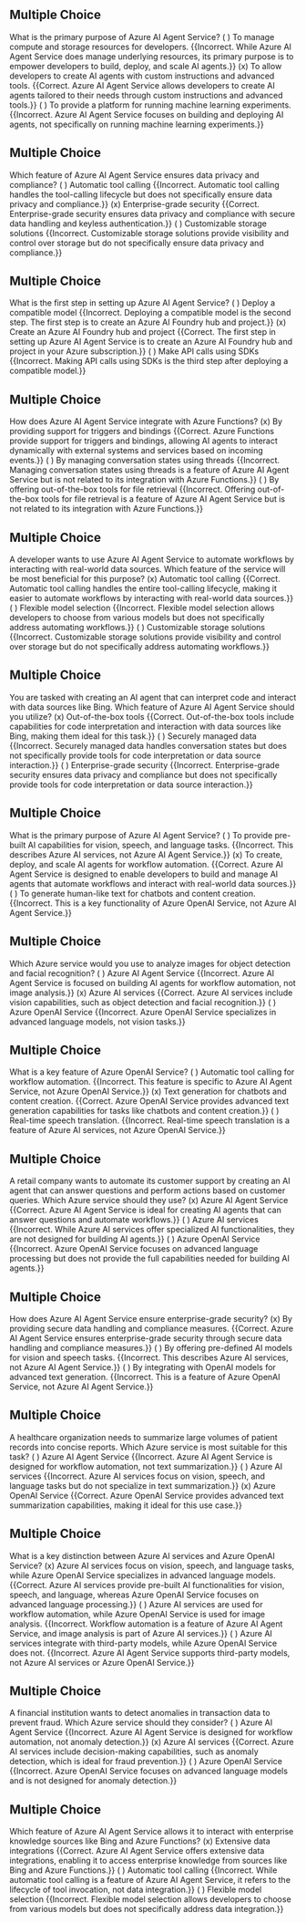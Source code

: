 ## Multiple Choice
What is the primary purpose of Azure AI Agent Service?
( ) To manage compute and storage resources for developers. {{Incorrect. While Azure AI Agent Service does manage underlying resources, its primary purpose is to empower developers to build, deploy, and scale AI agents.}}
(x) To allow developers to create AI agents with custom instructions and advanced tools. {{Correct. Azure AI Agent Service allows developers to create AI agents tailored to their needs through custom instructions and advanced tools.}}
( ) To provide a platform for running machine learning experiments. {{Incorrect. Azure AI Agent Service focuses on building and deploying AI agents, not specifically on running machine learning experiments.}}

## Multiple Choice
Which feature of Azure AI Agent Service ensures data privacy and compliance?
( ) Automatic tool calling {{Incorrect. Automatic tool calling handles the tool-calling lifecycle but does not specifically ensure data privacy and compliance.}}
(x) Enterprise-grade security {{Correct. Enterprise-grade security ensures data privacy and compliance with secure data handling and keyless authentication.}}
( ) Customizable storage solutions {{Incorrect. Customizable storage solutions provide visibility and control over storage but do not specifically ensure data privacy and compliance.}}

## Multiple Choice
What is the first step in setting up Azure AI Agent Service?
( ) Deploy a compatible model {{Incorrect. Deploying a compatible model is the second step. The first step is to create an Azure AI Foundry hub and project.}}
(x) Create an Azure AI Foundry hub and project {{Correct. The first step in setting up Azure AI Agent Service is to create an Azure AI Foundry hub and project in your Azure subscription.}}
( ) Make API calls using SDKs {{Incorrect. Making API calls using SDKs is the third step after deploying a compatible model.}}

## Multiple Choice
How does Azure AI Agent Service integrate with Azure Functions?
(x) By providing support for triggers and bindings {{Correct. Azure Functions provide support for triggers and bindings, allowing AI agents to interact dynamically with external systems and services based on incoming events.}}
( ) By managing conversation states using threads {{Incorrect. Managing conversation states using threads is a feature of Azure AI Agent Service but is not related to its integration with Azure Functions.}}
( ) By offering out-of-the-box tools for file retrieval {{Incorrect. Offering out-of-the-box tools for file retrieval is a feature of Azure AI Agent Service but is not related to its integration with Azure Functions.}}

## Multiple Choice
A developer wants to use Azure AI Agent Service to automate workflows by interacting with real-world data sources. Which feature of the service will be most beneficial for this purpose?
(x) Automatic tool calling {{Correct. Automatic tool calling handles the entire tool-calling lifecycle, making it easier to automate workflows by interacting with real-world data sources.}}
( ) Flexible model selection {{Incorrect. Flexible model selection allows developers to choose from various models but does not specifically address automating workflows.}}
( ) Customizable storage solutions {{Incorrect. Customizable storage solutions provide visibility and control over storage but do not specifically address automating workflows.}}

## Multiple Choice
You are tasked with creating an AI agent that can interpret code and interact with data sources like Bing. Which feature of Azure AI Agent Service should you utilize?
(x) Out-of-the-box tools {{Correct. Out-of-the-box tools include capabilities for code interpretation and interaction with data sources like Bing, making them ideal for this task.}}
( ) Securely managed data {{Incorrect. Securely managed data handles conversation states but does not specifically provide tools for code interpretation or data source interaction.}}
( ) Enterprise-grade security {{Incorrect. Enterprise-grade security ensures data privacy and compliance but does not specifically provide tools for code interpretation or data source interaction.}}

## Multiple Choice
What is the primary purpose of Azure AI Agent Service?
( ) To provide pre-built AI capabilities for vision, speech, and language tasks. {{Incorrect. This describes Azure AI services, not Azure AI Agent Service.}}
(x) To create, deploy, and scale AI agents for workflow automation. {{Correct. Azure AI Agent Service is designed to enable developers to build and manage AI agents that automate workflows and interact with real-world data sources.}}
( ) To generate human-like text for chatbots and content creation. {{Incorrect. This is a key functionality of Azure OpenAI Service, not Azure AI Agent Service.}}

## Multiple Choice
Which Azure service would you use to analyze images for object detection and facial recognition?
( ) Azure AI Agent Service {{Incorrect. Azure AI Agent Service is focused on building AI agents for workflow automation, not image analysis.}}
(x) Azure AI services {{Correct. Azure AI services include vision capabilities, such as object detection and facial recognition.}}
( ) Azure OpenAI Service {{Incorrect. Azure OpenAI Service specializes in advanced language models, not vision tasks.}}

## Multiple Choice
What is a key feature of Azure OpenAI Service?
( ) Automatic tool calling for workflow automation. {{Incorrect. This feature is specific to Azure AI Agent Service, not Azure OpenAI Service.}}
(x) Text generation for chatbots and content creation. {{Correct. Azure OpenAI Service provides advanced text generation capabilities for tasks like chatbots and content creation.}}
( ) Real-time speech translation. {{Incorrect. Real-time speech translation is a feature of Azure AI services, not Azure OpenAI Service.}}

## Multiple Choice
A retail company wants to automate its customer support by creating an AI agent that can answer questions and perform actions based on customer queries. Which Azure service should they use?
(x) Azure AI Agent Service {{Correct. Azure AI Agent Service is ideal for creating AI agents that can answer questions and automate workflows.}}
( ) Azure AI services {{Incorrect. While Azure AI services offer specialized AI functionalities, they are not designed for building AI agents.}}
( ) Azure OpenAI Service {{Incorrect. Azure OpenAI Service focuses on advanced language processing but does not provide the full capabilities needed for building AI agents.}}

## Multiple Choice
How does Azure AI Agent Service ensure enterprise-grade security?
(x) By providing secure data handling and compliance measures. {{Correct. Azure AI Agent Service ensures enterprise-grade security through secure data handling and compliance measures.}}
( ) By offering pre-defined AI models for vision and speech tasks. {{Incorrect. This describes Azure AI services, not Azure AI Agent Service.}}
( ) By integrating with OpenAI models for advanced text generation. {{Incorrect. This is a feature of Azure OpenAI Service, not Azure AI Agent Service.}}

## Multiple Choice
A healthcare organization needs to summarize large volumes of patient records into concise reports. Which Azure service is most suitable for this task?
( ) Azure AI Agent Service {{Incorrect. Azure AI Agent Service is designed for workflow automation, not text summarization.}}
( ) Azure AI services {{Incorrect. Azure AI services focus on vision, speech, and language tasks but do not specialize in text summarization.}}
(x) Azure OpenAI Service {{Correct. Azure OpenAI Service provides advanced text summarization capabilities, making it ideal for this use case.}}

## Multiple Choice
What is a key distinction between Azure AI services and Azure OpenAI Service?
(x) Azure AI services focus on vision, speech, and language tasks, while Azure OpenAI Service specializes in advanced language models. {{Correct. Azure AI services provide pre-built AI functionalities for vision, speech, and language, whereas Azure OpenAI Service focuses on advanced language processing.}}
( ) Azure AI services are used for workflow automation, while Azure OpenAI Service is used for image analysis. {{Incorrect. Workflow automation is a feature of Azure AI Agent Service, and image analysis is part of Azure AI services.}}
( ) Azure AI services integrate with third-party models, while Azure OpenAI Service does not. {{Incorrect. Azure AI Agent Service supports third-party models, not Azure AI services or Azure OpenAI Service.}}

## Multiple Choice
A financial institution wants to detect anomalies in transaction data to prevent fraud. Which Azure service should they consider?
( ) Azure AI Agent Service {{Incorrect. Azure AI Agent Service is designed for workflow automation, not anomaly detection.}}
(x) Azure AI services {{Correct. Azure AI services include decision-making capabilities, such as anomaly detection, which is ideal for fraud prevention.}}
( ) Azure OpenAI Service {{Incorrect. Azure OpenAI Service focuses on advanced language models and is not designed for anomaly detection.}}

## Multiple Choice
Which feature of Azure AI Agent Service allows it to interact with enterprise knowledge sources like Bing and Azure Functions?
(x) Extensive data integrations {{Correct. Azure AI Agent Service offers extensive data integrations, enabling it to access enterprise knowledge from sources like Bing and Azure Functions.}}
( ) Automatic tool calling {{Incorrect. While automatic tool calling is a feature of Azure AI Agent Service, it refers to the lifecycle of tool invocation, not data integration.}}
( ) Flexible model selection {{Incorrect. Flexible model selection allows developers to choose from various models but does not specifically address data integration.}}